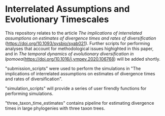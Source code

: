# Interrelated Assumptions and Evolutionary Timescales
This repository relates to the article _The implications of interrelated assumptions on estimates of divergence times and rates of diversification_ (https://doi.org/10.1093/sysbio/syab021). Further scripts for performing analyses that account for methodological issues highighted in this paper, and in _The temporal dynamics of evolutionary diversification in Ipomoea_(https://doi.org/10.1016/j.ympev.2020.106768) will be added shortly.

"submission_scripts" were used to perform the simulations in "The implications of interrelated assumptions on estimates of divergence times and rates of diversification". 

"simulation_scripts" will provide a series of user firendly functions for performing simulations.

"three_taxon_time_estimates" contains pipeline for estimating divergence times in large phylogenies with three taxon trees. 
